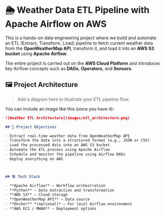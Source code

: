 # 🌦️ Weather Data ETL Pipeline with Apache Airflow on AWS

This is a hands-on data engineering project where we build and automate an ETL (Extract, Transform, Load) pipeline to fetch current weather data from the **OpenWeatherMap API**, transform it, and load it into an **AWS S3 bucket** using **Apache Airflow**.

The entire project is carried out on the **AWS Cloud Platform** and introduces key Airflow concepts such as **DAGs**, **Operators**, and **Sensors**.


## 🖼️ Project Architecture

> Add a diagram here to illustrate your ETL pipeline flow.

You can include an image like this (once you have it):

```markdown
![Weather ETL Architecture](images/etl_architecture.png)

## 📌 Project Objectives

- Extract real-time weather data from OpenWeatherMap API
- Transform the data into a structured format (e.g., JSON or CSV)
- Load the processed data into an AWS S3 bucket
- Automate the ETL process using Apache Airflow
- Schedule and monitor the pipeline using Airflow DAGs
- Deploy everything on AWS



## 🛠️ Tech Stack

- **Apache Airflow** – Workflow orchestration
- **Python** – Data extraction and transformation
- **AWS S3** – Cloud storage
- **OpenWeatherMap API** – Data source
- **Docker** *(optional)* – For local Airflow environment
- **AWS EC2 / MWAA** – Deployment options





